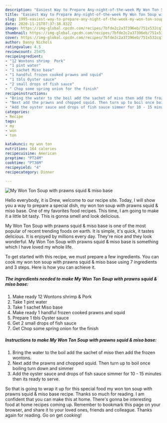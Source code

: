 ```yaml
---
description: "Easiest Way to Prepare Any-night-of-the-week My Won Ton Soup with prawns squid &amp;amp; miso base"
title: "Easiest Way to Prepare Any-night-of-the-week My Won Ton Soup with prawns squid &amp;amp; miso base"
slug: 1995-easiest-way-to-prepare-any-night-of-the-week-my-won-ton-soup-with-prawns-squid-and-amp-miso-base
date: 2020-11-21T07:37:38.832Z
image: https://img-global.cpcdn.com/recipes/7bfde2c2a37396eb/751x532cq70/my-won-ton-soup-with-prawns-squid-miso-base-recipe-main-photo.jpg
thumbnail: https://img-global.cpcdn.com/recipes/7bfde2c2a37396eb/751x532cq70/my-won-ton-soup-with-prawns-squid-miso-base-recipe-main-photo.jpg
cover: https://img-global.cpcdn.com/recipes/7bfde2c2a37396eb/751x532cq70/my-won-ton-soup-with-prawns-squid-miso-base-recipe-main-photo.jpg
author: Danny Nichols
ratingvalue: 4.5
reviewcount: 25475
recipeingredient:
- "12 Wontons shrimp  Pork"
- "1 pint water"
- "1 sachet Miso base"
- "1 handful frozen cooked prawns and squid"
- "1 tbls Oyster sauce"
- "2 small drops of fish sauce"
- " Chop some spring onion for the finish"
recipeinstructions:
- "Bring the water to the boil add the sachet of miso then add the frozen wontons."
- "Next add the prawns and chopped squid. Then turn up to boil once boiling turn down and simmer"
- "Add the oyster sauce and drops of fish sauce simmer for 10 - 15 minutes then its ready to serve."
categories:
- Recipe
tags:
- my
- won
- ton

katakunci: my won ton 
nutrition: 164 calories
recipecuisine: American
preptime: "PT24M"
cooktime: "PT36M"
recipeyield: "4"
recipecategory: Dinner

---
```



![My Won Ton Soup with prawns squid &amp; miso base](https://img-global.cpcdn.com/recipes/7bfde2c2a37396eb/751x532cq70/my-won-ton-soup-with-prawns-squid-miso-base-recipe-main-photo.jpg)

Hello everybody, it is Drew, welcome to our recipe site. Today, I will show you a way to prepare a special dish, my won ton soup with prawns squid &amp; miso base. One of my favorites food recipes. This time, I am going to make it a little bit tasty. This is gonna smell and look delicious.

My Won Ton Soup with prawns squid &amp; miso base is one of the most popular of recent trending foods on earth. It is simple, it's quick, it tastes delicious. It is enjoyed by millions every day. They're nice and they look wonderful. My Won Ton Soup with prawns squid &amp; miso base is something which I have loved my whole life.




To get started with this recipe, we must prepare a few ingredients. You can cook my won ton soup with prawns squid &amp; miso base using 7 ingredients and 3 steps. Here is how you can achieve it.

<!--inarticleads1-->

##### The ingredients needed to make My Won Ton Soup with prawns squid &amp; miso base:

1. Make ready 12 Wontons shrimp &amp; Pork
1. Take 1 pint water
1. Take 1 sachet Miso base
1. Make ready 1 handful frozen cooked prawns and squid
1. Prepare 1 tbls Oyster sauce
1. Get 2 small drops of fish sauce
1. Get  Chop some spring onion for the finish




<!--inarticleads2-->

##### Instructions to make My Won Ton Soup with prawns squid &amp; miso base:

1. Bring the water to the boil add the sachet of miso then add the frozen wontons.
1. Next add the prawns and chopped squid. Then turn up to boil once boiling turn down and simmer
1. Add the oyster sauce and drops of fish sauce simmer for 10 - 15 minutes then its ready to serve.




So that is going to wrap it up for this special food my won ton soup with prawns squid &amp; miso base recipe. Thanks so much for reading. I am confident that you can make this at home. There's gonna be interesting food at home recipes coming up. Remember to bookmark this page on your browser, and share it to your loved ones, friends and colleague. Thanks again for reading. Go on get cooking!
